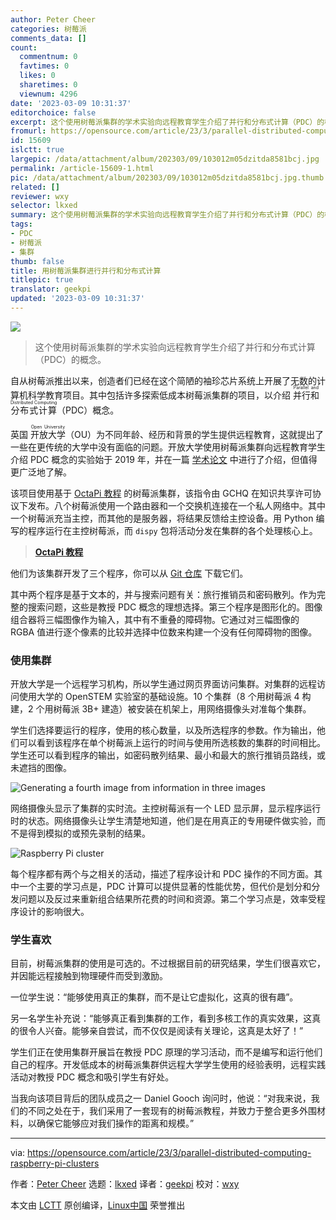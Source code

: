 ```yaml
---
author: Peter Cheer
categories: 树莓派
comments_data: []
count:
  commentnum: 0
  favtimes: 0
  likes: 0
  sharetimes: 0
  viewnum: 4296
date: '2023-03-09 10:31:37'
editorchoice: false
excerpt: 这个使用树莓派集群的学术实验向远程教育学生介绍了并行和分布式计算（PDC）的概念。
fromurl: https://opensource.com/article/23/3/parallel-distributed-computing-raspberry-pi-clusters
id: 15609
islctt: true
largepic: /data/attachment/album/202303/09/103012m05dzitda8581bcj.jpg
permalink: /article-15609-1.html
pic: /data/attachment/album/202303/09/103012m05dzitda8581bcj.jpg.thumb.jpg
related: []
reviewer: wxy
selector: lkxed
summary: 这个使用树莓派集群的学术实验向远程教育学生介绍了并行和分布式计算（PDC）的概念。
tags:
- PDC
- 树莓派
- 集群
thumb: false
title: 用树莓派集群进行并行和分布式计算
titlepic: true
translator: geekpi
updated: '2023-03-09 10:31:37'
---
```


![](/data/attachment/album/202303/09/103012m05dzitda8581bcj.jpg)



> 
> 这个使用树莓派集群的学术实验向远程教育学生介绍了并行和分布式计算（PDC）的概念。
> 
> 
> 


自从树莓派推出以来，创造者们已经在这个简陋的袖珍芯片系统上开展了无数的计算机科学教育项目。其中包括许多探索低成本树莓派集群的项目，以介绍 <ruby> 并行和分布式计算 <rt>  Parallel and Distributed Computing </rt></ruby>（PDC）概念。


英国 <ruby> 开放大学 <rt>  Open University </rt></ruby>（OU）为不同年龄、经历和背景的学生提供远程教育，这就提出了一些在更传统的大学中没有面临的问题。开放大学使用树莓派集群向远程教育学生介绍 PDC 概念的实验始于 2019 年，并在一篇 [学术论文](https://doi.org/10.1080/02680513.2022.2118573) 中进行了介绍，但值得更广泛地了解。


该项目使用基于 [OctaPi 教程](https://projects.raspberrypi.org/en/projects/build-an-octapi) 的树莓派集群，该指令由 GCHQ 在知识共享许可协议下发布。八个树莓派使用一个路由器和一个交换机连接在一个私人网络中。其中一个树莓派充当主控，而其他的是服务器，将结果反馈给主控设备。用 Python 编写的程序运行在主控树莓派，而 `dispy` 包将活动分发在集群的各个处理核心上。



> 
> **[OctaPi 教程](https://projects.raspberrypi.org/en/projects/build-an-octapi)**
> 
> 
> 


他们为该集群开发了三个程序，你可以从 [Git 仓库](https://github.com/dg7692/TM129) 下载它们。


其中两个程序是基于文本的，并与搜索问题有关：旅行推销员和密码散列。作为完整的搜索问题，这些是教授 PDC 概念的理想选择。第三个程序是图形化的。图像组合器将三幅图像作为输入，其中有不重叠的障碍物。它通过对三幅图像的 RGBA 值进行逐个像素的比较并选择中位数来构建一个没有任何障碍物的图像。


### 使用集群


开放大学是一个远程学习机构，所以学生通过网页界面访问集群。对集群的远程访问使用大学的 OpenSTEM 实验室的基础设施。10 个集群（8 个用树莓派 4 构建，2 个用树莓派 3B+ 建造）被安装在机架上，用网络摄像头对准每个集群。


学生们选择要运行的程序，使用的核心数量，以及所选程序的参数。作为输出，他们可以看到该程序在单个树莓派上运行的时间与使用所选核数的集群的时间相比。学生还可以看到程序的输出，如密码散列结果、最小和最大的旅行推销员路线，或未遮挡的图像。


![Generating a fourth image from information in three images](/data/attachment/album/202303/09/103138tlbmnurowaic5bla.png)


网络摄像头显示了集群的实时流。主控树莓派有一个 LED 显示屏，显示程序运行时的状态。网络摄像头让学生清楚地知道，他们是在用真正的专用硬件做实验，而不是得到模拟的或预先录制的结果。


![Raspberry Pi cluster](/data/attachment/album/202303/09/103138w787zf57101mbz7s.png)


每个程序都有两个与之相关的活动，描述了程序设计和 PDC 操作的不同方面。其中一个主要的学习点是，PDC 计算可以提供显著的性能优势，但代价是划分和分发问题以及反过来重新组合结果所花费的时间和资源。第二个学习点是，效率受程序设计的影响很大。


### 学生喜欢


目前，树莓派集群的使用是可选的。不过根据目前的研究结果，学生们很喜欢它，并因能远程接触到物理硬件而受到激励。


一位学生说：“能够使用真正的集群，而不是让它虚拟化，这真的很有趣”。


另一名学生补充说：“能够真正看到集群的工作，看到多核工作的真实效果，这真的很令人兴奋。能够亲自尝试，而不仅仅是阅读有关理论，这真是太好了！”


学生们正在使用集群开展旨在教授 PDC 原理的学习活动，而不是编写和运行他们自己的程序。开发低成本的树莓派集群供远程大学学生使用的经验表明，远程实践活动对教授 PDC 概念和吸引学生有好处。


当我向该项目背后的团队成员之一 Daniel Gooch 询问时，他说：“对我来说，我们的不同之处在于，我们采用了一套现有的树莓派教程，并致力于整合更多外围材料，以确保它能够应对我们操作的距离和规模。”




---


via: <https://opensource.com/article/23/3/parallel-distributed-computing-raspberry-pi-clusters>


作者：[Peter Cheer](https://opensource.com/users/visimpscot2) 选题：[lkxed](https://github.com/lkxed/) 译者：[geekpi](https://github.com/geekpi) 校对：[wxy](https://github.com/wxy)


本文由 [LCTT](https://github.com/LCTT/TranslateProject) 原创编译，[Linux中国](https://linux.cn/) 荣誉推出